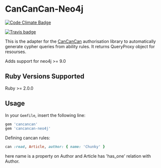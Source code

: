 # CanCanCan-Neo4j

[![Code Climate Badge](https://codeclimate.com/github/CanCanCommunity/cancancan.svg)](https://codeclimate.com/github/amitsuryavanshi/cancancan-neo4j)

[![Travis badge](https://travis-ci.org/CanCanCommunity/cancancan.svg?branch=develop)](https://travis-ci.org/amitsuryavanshi/cancancan-neo4j)

This is the adapter for the [CanCanCan](https://github.com/CanCanCommunity/cancancan) authorisation
library to automatically generate cypher queries from ability rules. It returns QueryProxy object for resourses.

Adds support for neo4j >= 9.0

## Ruby Versions Supported

Ruby >= 2.0.0

## Usage

In your `Gemfile`, insert the following line:

```ruby
gem 'cancancan'
gem 'cancancan-neo4j'
```
Defining cancan rules:

```ruby
can :read, Article, author: { name: 'Chunky' }
```
here name is a property on Author and Article has 'has_one' relation with Author.

